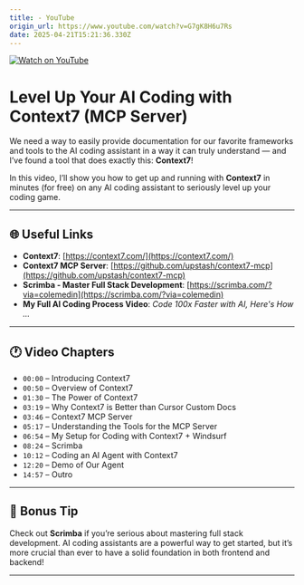 ```yaml
---
title: - YouTube
origin_url: https://www.youtube.com/watch?v=G7gK8H6u7Rs
date: 2025-04-21T15:21:36.330Z
---
```


[![Watch on YouTube](https://img.youtube.com/vi/G7gK8H6u7Rs/0.jpg)](https://www.youtube.com/watch?v=G7gK8H6u7Rs)


# Level Up Your AI Coding with Context7 (MCP Server)

We need a way to easily provide documentation for our favorite frameworks and tools to the AI coding assistant in a way it can truly understand — and I’ve found a tool that does exactly this: **Context7**!

In this video, I’ll show you how to get up and running with **Context7** in minutes (for free) on any AI coding assistant to seriously level up your coding game.

---

## 🌐 Useful Links

- **Context7**: [https://context7.com/](https://context7.com/)
- **Context7 MCP Server**: [https://github.com/upstash/context7-mcp](https://github.com/upstash/context7-mcp)
- **Scrimba - Master Full Stack Development**: [https://scrimba.com/?via=colemedin](https://scrimba.com/?via=colemedin)
- **My Full AI Coding Process Video**: *Code 100x Faster with AI, Here's How ...*

---

## 🕐 Video Chapters

- `00:00` – Introducing Context7  
- `00:50` – Overview of Context7  
- `01:30` – The Power of Context7  
- `03:19` – Why Context7 is Better than Cursor Custom Docs  
- `03:46` – Context7 MCP Server  
- `05:17` – Understanding the Tools for the MCP Server  
- `06:54` – My Setup for Coding with Context7 + Windsurf  
- `08:24` – Scrimba  
- `10:12` – Coding an AI Agent with Context7  
- `12:20` – Demo of Our Agent  
- `14:57` – Outro

---

## 🚀 Bonus Tip

Check out **Scrimba** if you’re serious about mastering full stack development. AI coding assistants are a powerful way to get started, but it’s more crucial than ever to have a solid foundation in both frontend and backend!

---
